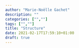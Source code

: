 ```yaml
---
author: "Marie-Noëlle Gachet"
description: ""
categories: ["",""]
tags: ["",""]
title: "Structure"
date: 2021-02-17T17:59:10+01:00
draft: true
---
```



